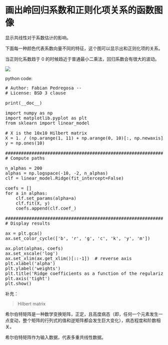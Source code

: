 # 画出岭回归系数和正则化项关系的函数图像
显示共线性对于系数估计的影响。

下面每一种颜色代表系数向量不同的特征，这个图可以显示出和正则化项的关系。

当正则化系数趋于 0 的时候趋近于普通最小二乘法，回归系数会有很大的波动。

![](http://i.imgur.com/u3ODnMx.png)

python code:
<pre>
# Author: Fabian Pedregosa -- <fabian.pedregosa@inria.fr>
# License: BSD 3 clause

print(__doc__)

import numpy as np
import matplotlib.pyplot as plt
from sklearn import linear_model

# X is the 10x10 Hilbert matrix
X = 1. / (np.arange(1, 11) + np.arange(0, 10)[:, np.newaxis])
y = np.ones(10)

###############################################################################
# Compute paths

n_alphas = 200
alphas = np.logspace(-10, -2, n_alphas)
clf = linear_model.Ridge(fit_intercept=False)

coefs = []
for a in alphas:
    clf.set_params(alpha=a)
    clf.fit(X, y)
    coefs.append(clf.coef_)

###############################################################################
# Display results

ax = plt.gca()
ax.set_color_cycle(['b', 'r', 'g', 'c', 'k', 'y', 'm'])

ax.plot(alphas, coefs)
ax.set_xscale('log')
ax.set_xlim(ax.get_xlim()[::-1])  # reverse axis
plt.xlabel('alpha')
plt.ylabel('weights')
plt.title('Ridge coefficients as a function of the regularization')
plt.axis('tight')
plt.show()
</pre>

补充：

> Hilbert matrix
> 
希尔伯特矩阵是一种数学变换矩阵，正定，且高度病态（即，任何一个元素发生一点变动，整个矩阵的行列式的值和逆矩阵都会发生巨大变化），病态程度和阶数相关。

希尔伯特矩阵作为输入数据，代表多重共线性数据。
